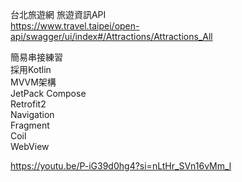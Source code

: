 台北旅遊網 旅遊資訊API  
https://www.travel.taipei/open-api/swagger/ui/index#/Attractions/Attractions_All

簡易串接練習  
採用Kotlin  
MVVM架構  
JetPack Compose  
Retrofit2  
Navigation  
Fragment  
Coil  
WebView  

https://youtu.be/P-iG39d0hg4?si=nLtHr_SVn16vMm_l
